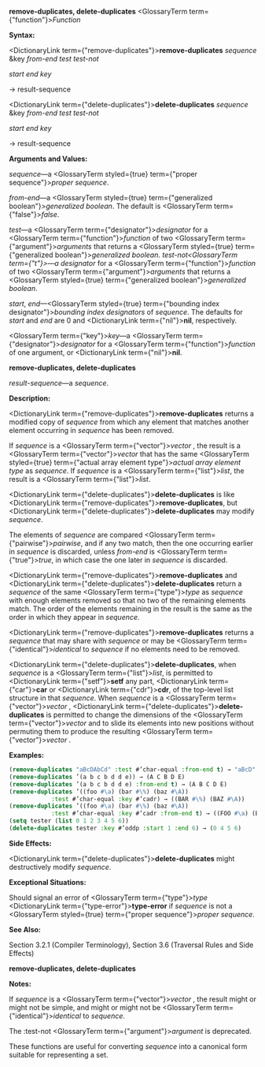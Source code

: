 **remove-duplicates, delete-duplicates** <GlossaryTerm  term={"function"}><i>Function</i></GlossaryTerm> 



**Syntax:** 



<DictionaryLink  term={"remove-duplicates"}><b>remove-duplicates</b></DictionaryLink> *sequence* &amp;key *from-end test test-not* 



*start end key* 



→ result-sequence 



<DictionaryLink  term={"delete-duplicates"}><b>delete-duplicates</b></DictionaryLink> *sequence* &amp;key *from-end test test-not* 



*start end key* 



→ result-sequence 



**Arguments and Values:** 



*sequence*—a <GlossaryTerm styled={true} term={"proper sequence"}><i>proper sequence</i></GlossaryTerm>. 



*from-end*—a <GlossaryTerm styled={true} term={"generalized boolean"}><i>generalized boolean</i></GlossaryTerm>. The default is <GlossaryTerm  term={"false"}><i>false</i></GlossaryTerm>. 



*test*—a <GlossaryTerm  term={"designator"}><i>designator</i></GlossaryTerm> for a <GlossaryTerm  term={"function"}><i>function</i></GlossaryTerm> of two <GlossaryTerm  term={"argument"}><i>arguments</i></GlossaryTerm> that returns a <GlossaryTerm styled={true} term={"generalized boolean"}><i>generalized boolean</i></GlossaryTerm>. *test-not<GlossaryTerm  term={"t"}><i>—a </i></GlossaryTerm>designator* for a <GlossaryTerm  term={"function"}><i>function</i></GlossaryTerm> of two <GlossaryTerm  term={"argument"}><i>arguments</i></GlossaryTerm> that returns a <GlossaryTerm styled={true} term={"generalized boolean"}><i>generalized boolean</i></GlossaryTerm>. 



*start*, *end*—<GlossaryTerm styled={true} term={"bounding index designator"}><i>bounding index designators</i></GlossaryTerm> of *sequence*. The defaults for *start* and *end* are 0 and <DictionaryLink  term={"nil"}><b>nil</b></DictionaryLink>, respectively. 



<GlossaryTerm  term={"key"}><i>key</i></GlossaryTerm>—a <GlossaryTerm  term={"designator"}><i>designator</i></GlossaryTerm> for a <GlossaryTerm  term={"function"}><i>function</i></GlossaryTerm> of one argument, or <DictionaryLink  term={"nil"}><b>nil</b></DictionaryLink>. 







 



 



**remove-duplicates, delete-duplicates** 



*result-sequence*—a *sequence*. 



**Description:** 



<DictionaryLink  term={"remove-duplicates"}><b>remove-duplicates</b></DictionaryLink> returns a modified copy of *sequence* from which any element that matches another element occurring in *sequence* has been removed. 



If *sequence* is a <GlossaryTerm  term={"vector"}><i>vector</i></GlossaryTerm> , the result is a <GlossaryTerm  term={"vector"}><i>vector</i></GlossaryTerm> that has the same <GlossaryTerm styled={true} term={"actual array element type"}><i>actual array element type</i></GlossaryTerm> as *sequence*. If *sequence* is a <GlossaryTerm  term={"list"}><i>list</i></GlossaryTerm>, the result is a <GlossaryTerm  term={"list"}><i>list</i></GlossaryTerm>. 



<DictionaryLink  term={"delete-duplicates"}><b>delete-duplicates</b></DictionaryLink> is like <DictionaryLink  term={"remove-duplicates"}><b>remove-duplicates</b></DictionaryLink>, but <DictionaryLink  term={"delete-duplicates"}><b>delete-duplicates</b></DictionaryLink> may modify *sequence*. 



The elements of *sequence* are compared <GlossaryTerm  term={"pairwise"}><i>pairwise</i></GlossaryTerm>, and if any two match, then the one occurring earlier in *sequence* is discarded, unless *from-end* is <GlossaryTerm  term={"true"}><i>true</i></GlossaryTerm>, in which case the one later in *sequence* is discarded. 



<DictionaryLink  term={"remove-duplicates"}><b>remove-duplicates</b></DictionaryLink> and <DictionaryLink  term={"delete-duplicates"}><b>delete-duplicates</b></DictionaryLink> return a *sequence* of the same <GlossaryTerm  term={"type"}><i>type</i></GlossaryTerm> as *sequence* with enough elements removed so that no two of the remaining elements match. The order of the elements remaining in the result is the same as the order in which they appear in *sequence*. 



<DictionaryLink  term={"remove-duplicates"}><b>remove-duplicates</b></DictionaryLink> returns a *sequence* that may share with *sequence* or may be <GlossaryTerm  term={"identical"}><i>identical</i></GlossaryTerm> to *sequence* if no elements need to be removed. 



<DictionaryLink  term={"delete-duplicates"}><b>delete-duplicates</b></DictionaryLink>, when *sequence* is a <GlossaryTerm  term={"list"}><i>list</i></GlossaryTerm>, is permitted to <DictionaryLink  term={"setf"}><b>setf</b></DictionaryLink> any part, <DictionaryLink  term={"car"}><b>car</b></DictionaryLink> or <DictionaryLink  term={"cdr"}><b>cdr</b></DictionaryLink>, of the top-level list structure in that *sequence*. When *sequence* is a <GlossaryTerm  term={"vector"}><i>vector</i></GlossaryTerm> , <DictionaryLink  term={"delete-duplicates"}><b>delete-duplicates</b></DictionaryLink> is permitted to change the dimensions of the <GlossaryTerm  term={"vector"}><i>vector</i></GlossaryTerm> and to slide its elements into new positions without permuting them to produce the resulting <GlossaryTerm  term={"vector"}><i>vector</i></GlossaryTerm> . 



**Examples:**
```lisp
(remove-duplicates "aBcDAbCd" :test #’char-equal :from-end t) → "aBcD" 
(remove-duplicates ’(a b c b d d e)) → (A C B D E) 
(remove-duplicates ’(a b c b d d e) :from-end t) → (A B C D E) 
(remove-duplicates ’((foo #\a) (bar #\%) (baz #\A)) 
		    :test #’char-equal :key #’cadr) → ((BAR #\%) (BAZ #\A)) 
(remove-duplicates ’((foo #\a) (bar #\%) (baz #\A)) 
		    :test #’char-equal :key #’cadr :from-end t) → ((FOO #\a) (BAR #\%)) 
(setq tester (list 0 1 2 3 4 5 6)) 
(delete-duplicates tester :key #’oddp :start 1 :end 6) → (0 4 5 6) 
```
**Side Effects:** 



<DictionaryLink  term={"delete-duplicates"}><b>delete-duplicates</b></DictionaryLink> might destructively modify *sequence*. 



**Exceptional Situations:** 



Should signal an error of <GlossaryTerm  term={"type"}><i>type</i></GlossaryTerm> <DictionaryLink  term={"type-error"}><b>type-error</b></DictionaryLink> if *sequence* is not a <GlossaryTerm styled={true} term={"proper sequence"}><i>proper sequence</i></GlossaryTerm>. 



**See Also:** 



Section 3.2.1 (Compiler Terminology), Section 3.6 (Traversal Rules and Side Effects) 



 



 



**remove-duplicates, delete-duplicates** 



**Notes:** 



If *sequence* is a <GlossaryTerm  term={"vector"}><i>vector</i></GlossaryTerm> , the result might or might not be simple, and might or might not be <GlossaryTerm  term={"identical"}><i>identical</i></GlossaryTerm> to *sequence*. 



The :test-not <GlossaryTerm  term={"argument"}><i>argument</i></GlossaryTerm> is deprecated. 



These functions are useful for converting *sequence* into a canonical form suitable for representing a set. 







 



 





